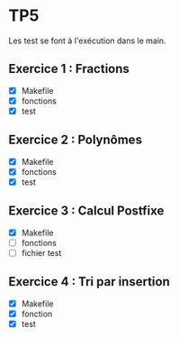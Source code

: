 # TP5

Les test se font à l'exécution dans le main.

## Exercice 1  : Fractions

- [x] Makefile
- [X] fonctions
- [x] test

## Exercice 2 : Polynômes

- [x] Makefile
- [x] fonctions
- [x] test

## Exercice 3 : Calcul Postfixe

- [x] Makefile
- [ ] fonctions
- [ ] fichier test

## Exercice 4 : Tri par insertion

- [x] Makefile
- [x] fonction
- [x] test
